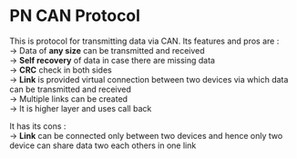 # PN CAN Protocol
This is protocol for transmitting data via CAN. Its features and pros are :  
→ Data of <b>any size</b> can be transmitted and received  
→ <b>Self recovery</b> of data in case there are missing data  
→ <b>CRC</b> check in both sides  
→ <b>Link</b> is provided virtual connection between two devices via which data can be transmitted and received  
→ Multiple links can be created  
→ It is higher layer and uses call back  

 It has its cons :  
→ <b>Link</b> can be connected only between two devices and hence only two device can share data two each others in one link
